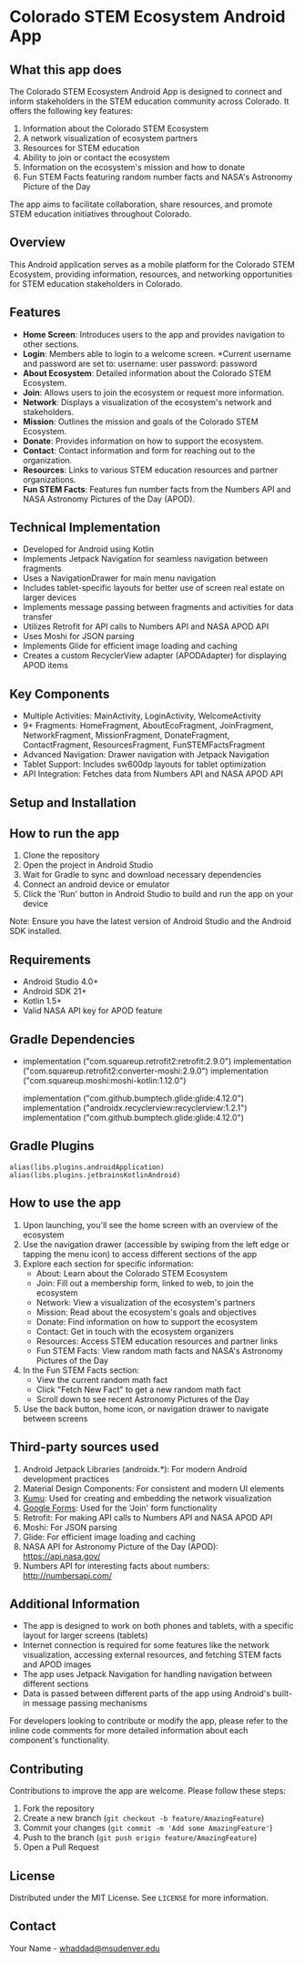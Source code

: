 # Colorado STEM Ecosystem Android App

## What this app does

The Colorado STEM Ecosystem Android App is designed to connect and inform stakeholders in the STEM education community across Colorado. It offers the following key features:

1. Information about the Colorado STEM Ecosystem
2. A network visualization of ecosystem partners
3. Resources for STEM education
4. Ability to join or contact the ecosystem
5. Information on the ecosystem's mission and how to donate
6. Fun STEM Facts featuring random number facts and NASA's Astronomy Picture of the Day

The app aims to facilitate collaboration, share resources, and promote STEM education initiatives throughout Colorado.

## Overview

This Android application serves as a mobile platform for the Colorado STEM Ecosystem, providing information, resources, and networking opportunities for STEM education stakeholders in Colorado.

## Features

- **Home Screen**: Introduces users to the app and provides navigation to other sections.
- **Login**: Members able to login to a welcome screen. 
            *Current username and password are set to: 
            username: user
            password: password
- **About Ecosystem**: Detailed information about the Colorado STEM Ecosystem.
- **Join**: Allows users to join the ecosystem or request more information.
- **Network**: Displays a visualization of the ecosystem's network and stakeholders.
- **Mission**: Outlines the mission and goals of the Colorado STEM Ecosystem.
- **Donate**: Provides information on how to support the ecosystem.
- **Contact**: Contact information and form for reaching out to the organization.
- **Resources**: Links to various STEM education resources and partner organizations.
- **Fun STEM Facts**: Features fun number facts from the Numbers API and NASA Astronomy Pictures of the Day (APOD).

## Technical Implementation

- Developed for Android using Kotlin
- Implements Jetpack Navigation for seamless navigation between fragments
- Uses a NavigationDrawer for main menu navigation
- Includes tablet-specific layouts for better use of screen real estate on larger devices
- Implements message passing between fragments and activities for data transfer
- Utilizes Retrofit for API calls to Numbers API and NASA APOD API
- Uses Moshi for JSON parsing
- Implements Glide for efficient image loading and caching
- Creates a custom RecyclerView adapter (APODAdapter) for displaying APOD items

## Key Components

- Multiple Activities: MainActivity, LoginActivity, WelcomeActivity
- 9+ Fragments: HomeFragment, AboutEcoFragment, JoinFragment, NetworkFragment, MissionFragment, DonateFragment, ContactFragment, ResourcesFragment, FunSTEMFactsFragment
- Advanced Navigation: Drawer navigation with Jetpack Navigation
- Tablet Support: Includes sw600dp layouts for tablet optimization
- API Integration: Fetches data from Numbers API and NASA APOD API

## Setup and Installation
## How to run the app

1. Clone the repository
2. Open the project in Android Studio
3. Wait for Gradle to sync and download necessary dependencies
4. Connect an android device or emulator
5. Click the 'Run' button in Android Studio to build and run the app on your device

Note: Ensure you have the latest version of Android Studio and the Android SDK installed.

## Requirements

- Android Studio 4.0+
- Android SDK 21+
- Kotlin 1.5+
- Valid NASA API key for APOD feature

## Gradle Dependencies
-   implementation ("com.squareup.retrofit2:retrofit:2.9.0") 
    implementation ("com.squareup.retrofit2:converter-moshi:2.9.0")
    implementation ("com.squareup.moshi:moshi-kotlin:1.12.0")

    implementation ("com.github.bumptech.glide:glide:4.12.0")
    implementation ("androidx.recyclerview:recyclerview:1.2.1")
    implementation ("com.github.bumptech.glide:glide:4.12.0")
    
  ## Gradle Plugins  
    alias(libs.plugins.androidApplication)
    alias(libs.plugins.jetbrainsKotlinAndroid)


## How to use the app

1. Upon launching, you'll see the home screen with an overview of the ecosystem
2. Use the navigation drawer (accessible by swiping from the left edge or tapping the menu icon) to access different sections of the app
3. Explore each section for specific information:
   - About: Learn about the Colorado STEM Ecosystem
   - Join: Fill out a membership form, linked to web, to join the ecosystem
   - Network: View a visualization of the ecosystem's partners
   - Mission: Read about the ecosystem's goals and objectives
   - Donate: Find information on how to support the ecosystem
   - Contact: Get in touch with the ecosystem organizers
   - Resources: Access STEM education resources and partner links
   - Fun STEM Facts: View random math facts and NASA's Astronomy Pictures of the Day
4. In the Fun STEM Facts section:
   - View the current random math fact
   - Click "Fetch New Fact" to get a new random math fact
   - Scroll down to see recent Astronomy Pictures of the Day
5. Use the back button, home icon, or navigation drawer to navigate between screens

## Third-party sources used

1. Android Jetpack Libraries (androidx.*): For modern Android development practices
2. Material Design Components: For consistent and modern UI elements
3. [Kumu](https://kumu.io/): Used for creating and embedding the network visualization
4. [Google Forms](https://www.google.com/forms/about/): Used for the 'Join' form functionality
5. Retrofit: For making API calls to Numbers API and NASA APOD API
6. Moshi: For JSON parsing
7. Glide: For efficient image loading and caching
8. NASA API for Astronomy Picture of the Day (APOD): https://api.nasa.gov/
9. Numbers API for interesting facts about numbers: http://numbersapi.com/

## Additional Information

- The app is designed to work on both phones and tablets, with a specific layout for larger screens (tablets)
- Internet connection is required for some features like the network visualization, accessing external resources, and fetching STEM facts and APOD images
- The app uses Jetpack Navigation for handling navigation between different sections
- Data is passed between different parts of the app using Android's built-in message passing mechanisms

For developers looking to contribute or modify the app, please refer to the inline code comments for more detailed information about each component's functionality.

## Contributing

Contributions to improve the app are welcome. Please follow these steps:

1. Fork the repository
2. Create a new branch (`git checkout -b feature/AmazingFeature`)
3. Commit your changes (`git commit -m 'Add some AmazingFeature'`)
4. Push to the branch (`git push origin feature/AmazingFeature`)
5. Open a Pull Request

## License

Distributed under the MIT License. See `LICENSE` for more information.

## Contact

Your Name - whaddad@msudenver.edu
